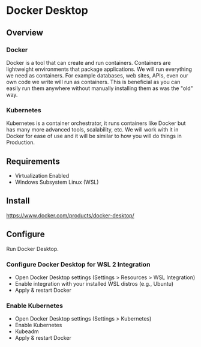 # Docker Desktop

## Overview

### Docker
Docker is a tool that can create and run containers. Containers are lightweight environments that package applications. We will run everything we need as containers. For example databases, web sites, APIs, even our own code we write will run as containers. This is beneficial as you can easily run them anywhere without manually installing them as was the "old" way.

### Kubernetes
Kubernetes is a container orchestrator, it runs containers like Docker but has many more advanced tools, scalability, etc. We will work with it in Docker for ease of use and it will be similar to how you will do things in Production.

## Requirements

- Virtualization Enabled
- Windows Subsystem Linux (WSL)

## Install

https://www.docker.com/products/docker-desktop/


## Configure
Run Docker Desktop. 

### Configure Docker Desktop for WSL 2 Integration
- Open Docker Desktop settings (Settings > Resources > WSL Integration)
- Enable integration with your installed WSL distros (e.g., Ubuntu)
- Apply & restart Docker

### Enable Kubernetes
- Open Docker Desktop settings (Settings > Kubernetes)
- Enable Kubernetes
- Kubeadm
- Apply & restart Docker